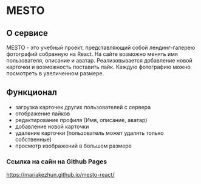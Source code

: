 # MESTO

## О сервисе

MESTO - это учебный проект, представляющий собой лендинг-галерею фотографий собранную на React. На сайте возможно менять имя пользователя, описание и аватар. Реализовывается добавление новой карточки и возможность поставить лайк. Каждую фотографию можно посмотреть в увеличенном размере.

## Функционал

- загрузка карточек других пользователей с сервера
- отображение лайков
- редактирование профиля (Имя, описание, аватар)
- добавление новой карточки
- удаление карточки (пользователь может удалять только собственные)
- просмотр изображений в большом размере

### Ссылка на сайн на Github Pages

https://mariakezhun.github.io/mesto-react/

